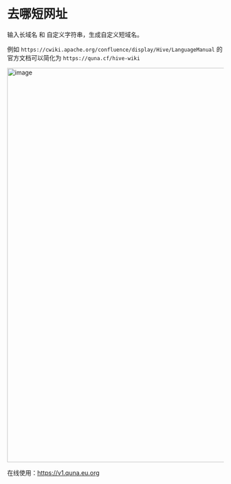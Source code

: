 # 去哪短网址

输入长域名 和 自定义字符串，生成自定义短域名。

例如 `https://cwiki.apache.org/confluence/display/Hive/LanguageManual` 的官方文档可以简化为 `https://quna.cf/hive-wiki`

<img width="915" alt="image" src="https://user-images.githubusercontent.com/16299874/175760399-1923a596-60b6-43f8-a21e-fc6cf261e952.png">

在线使用：https://v1.quna.eu.org
